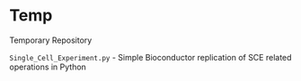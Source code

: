 # Temp
Temporary Repository

<code>Single_Cell_Experiment.py</code> - Simple Bioconductor replication of SCE related operations in Python
